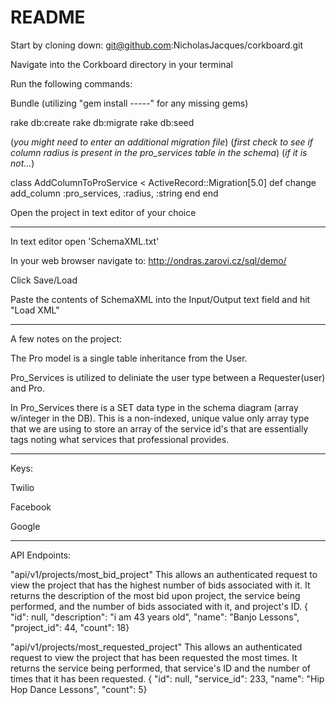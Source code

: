 # README

Start by cloning down: git@github.com:NicholasJacques/corkboard.git

Navigate into the Corkboard directory in your terminal

Run the following commands:

Bundle
(utilizing "gem install -----" for any missing gems)

rake db:create
rake db:migrate
rake db:seed

(*you might need to enter an additional migration file*)
(*first check to see if column radius is present in the pro_services table in the schema*)
(*if it is not...*)

class AddColumnToProService < ActiveRecord::Migration[5.0]
  def change
    add_column :pro_services, :radius, :string
  end
end


Open the project in text editor of your choice

----------------------------------------------------------------------------------

In text editor open 'SchemaXML.txt'

In your web browser navigate to: http://ondras.zarovi.cz/sql/demo/

Click Save/Load

Paste the contents of SchemaXML into the Input/Output text field and hit "Load XML"

----------------------------------------------------------------------------------

A few notes on the project:

The Pro model is a single table inheritance from the User.

Pro_Services is utilized to deliniate the user type between a Requester(user) and Pro.

In Pro_Services there is a SET data type in the schema diagram (array w/integer in the DB). This is a non-indexed, unique value only array type that we are using to store an array of the service id's that are essentially tags noting what services that professional provides.   

----------------------------------------------------------------------------------

Keys:

Twilio

Facebook

Google

----------------------------------------------------------------------------------

API Endpoints:

"api/v1/projects/most_bid_project"
 This allows an authenticated request to view the project that has the highest number of bids associated with it.  It returns the description of the most bid upon project, the service being performed,  and the number of bids associated with it, and project's ID.
  { "id": null,
    "description": "i am 43 years old",
    "name": "Banjo Lessons",
    "project_id": 44,
    "count": 18}

"api/v1/projects/most_requested_project"
This allows an authenticated request to view the project that has been requested the most times.  It returns the service being performed, that service's ID and the number of times that it has been requested.
  { "id": null,
    "service_id": 233,
    "name": "Hip Hop Dance Lessons",
    "count": 5}
